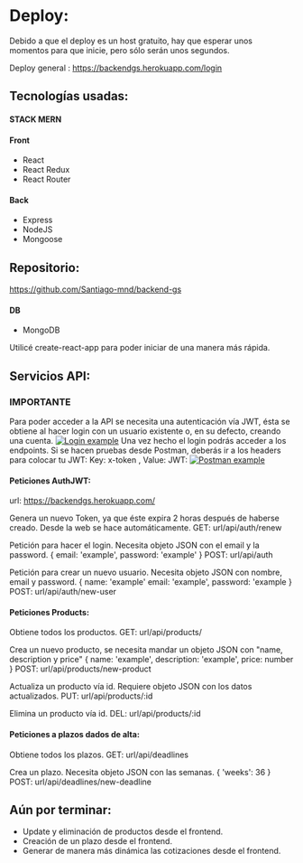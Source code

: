 # Deploy:
Debido a que el deploy es un host gratuito, hay que esperar unos momentos para que inicie, pero sólo serán unos segundos.

Deploy general : https://backendgs.herokuapp.com/login

## Tecnologías usadas:

#### STACK MERN

#### Front
- React
- React Redux
- React Router

#### Back
- Express
- NodeJS
- Mongoose

## Repositorio:
https://github.com/Santiago-mnd/backend-gs

#### DB
- MongoDB

Utilicé create-react-app para poder iniciar de una manera más rápida.

## Servicios API:
### IMPORTANTE
Para poder acceder a la API se necesita una autenticación vía JWT, ésta se obtiene al hacer login con un usuario existente o, en su defecto, creando una cuenta.
[![Login example](https://i.postimg.cc/DZ9Q7SQ2/Screenshot-5.jpg "Login example")](https://i.postimg.cc/DZ9Q7SQ2/Screenshot-5.jpg/ "Login example")
Una vez hecho el login podrás acceder a los endpoints.
Si se hacen pruebas desde Postman, deberás ir a los headers para colocar tu JWT:
Key: x-token , Value: JWT:
[![Postman example](https://i.postimg.cc/KvtLTzfk/Screenshot-4.jpg "Postman example")](https://i.postimg.cc/KvtLTzfk/Screenshot-4.jpg "Postman example")

#### Peticiones AuthJWT:

url: https://backendgs.herokuapp.com/

Genera un nuevo Token, ya que éste expira 2 horas después de haberse creado. Desde la web se hace automáticamente.
GET: url/api/auth/renew

Petición para hacer el login. Necesita objeto JSON con el email y la password.
{
	email: 'example',
	password: 'example'
}
POST: url/api/auth

Petición para crear un nuevo usuario. Necesita objeto JSON con nombre, email y password.
{
	name: 'example'
	email: 'example',
	password: 'example
}
POST: url/api/auth/new-user

#### Peticiones Products:
Obtiene todos los productos.
GET: url/api/products/

Crea un nuevo producto, se necesita mandar un objeto JSON con "name, description y price"
{
	name: 'example',
	description: 'example',
	price: number
}
POST: url/api/products/new-product

Actualiza un producto vía id. Requiere objeto JSON con los datos actualizados.
PUT: url/api/products/:id

Elimina un producto vía id.
DEL: url/api/products/:id

#### Peticiones a plazos dados de alta:
Obtiene todos los plazos.
GET: url/api/deadlines

Crea un plazo. Necesita objeto JSON con las semanas.
{
	'weeks': 36
}
POST: url/api/deadlines/new-deadline

## Aún por terminar:
- Update y eliminación de productos desde el frontend.
- Creación de un plazo desde el frontend.
- Generar de manera más dinámica las cotizaciones desde el frontend.
